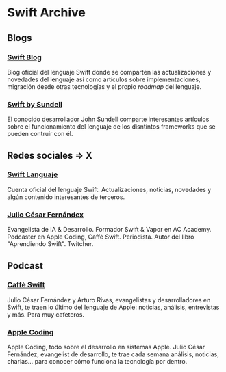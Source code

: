 # Swift Archive

## Blogs

### [Swift Blog](https://www.swift.org/blog/)

Blog oficial del lenguaje Swift donde se comparten las actualizaciones y novedades del lenguaje así como artículos sobre implementaciones, migración desde otras tecnologías y el propio _roadmap_ del lenguaje.

### [Swift by Sundell](https://www.swiftbysundell.com)

El conocido desarrollador John Sundell comparte interesantes artículos sobre el funcionamiento del lenguaje de los disntintos frameworks que se pueden contruir con él.

## Redes sociales => X

### [Swift Languaje](https://x.com/swiftlang)

Cuenta oficial del lenguaje Swift. Actualizaciones, noticias, novedades y algún contenido interesantes de terceros.

### [Julio César Fernándex](https://x.com/jcfmunoz)

Evangelista de IA & Desarrollo. Formador Swift & Vapor en AC Academy. Podcaster en Apple Coding, Caffè Swift. Periodista. Autor del libro "Aprendiendo Swift".
Twitcher.

## Podcast

### [Caffè Swift](https://cuonda.com/caffe-swift)

Julio César Fernández y Arturo Rivas, evangelistas y desarrolladores en Swift, te traen lo último del lenguaje de Apple: noticias, análisis, entrevistas y más. Para muy cafeteros.

### [Apple Coding](https://cuonda.com/apple-coding)

Apple Coding, todo sobre el desarrollo en sistemas Apple. Julio César Fernández, evangelist de desarrollo, te trae cada semana análisis, noticias, charlas... para conocer cómo funciona la tecnología por dentro.